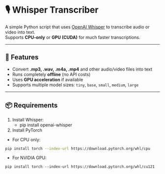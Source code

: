 # 🎙️ Whisper Transcriber

A simple Python script that uses [OpenAI Whisper](https://github.com/openai/whisper) to transcribe audio or video into text.  
Supports **CPU-only** or **GPU (CUDA)** for much faster transcriptions.

---

## 🚀 Features
- Convert **.mp3, .wav, .m4a, .mp4** and other audio/video files into text  
- Runs completely **offline** (no API costs)  
- Uses **GPU acceleration** if available
- Supports multiple model sizes: `tiny`, `base`, `small`, `medium`, `large`

---

## 📦 Requirements

1. Install Whisper:
   - pip install openai-whisper
2. Install PyTorch
- For CPU only: 
```bash 
pip install torch --index-url https://download.pytorch.org/whl/cpu 
```
- For NVIDIA GPU:
```
pip install torch --index-url https://download.pytorch.org/whl/cu121
```
